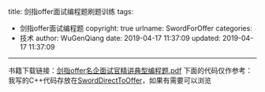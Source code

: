 title: 剑指offer面试编程题刷题训练
tags:
  - 剑指offer面试编程题
copyright: true
urlname: SwordForOffer
categories:
  - 技术
author: WuGenQiang
date: 2019-04-17 11:37:09
updated: 2019-04-17 11:37:09
---
书籍下载链接：[剑指offer名企面试官精讲典型编程题.pdf](https://github.com/wugenqiang/SwordDirectToOffer/raw/master/doc/剑指offer名企面试官精讲典型编程题.pdf)
下面的代码仅作参考：
我写的C++代码存放在[SwordDirectToOffer](https://github.com/wugenqiang/SwordDirectToOffer)，如果有需要可以浏览